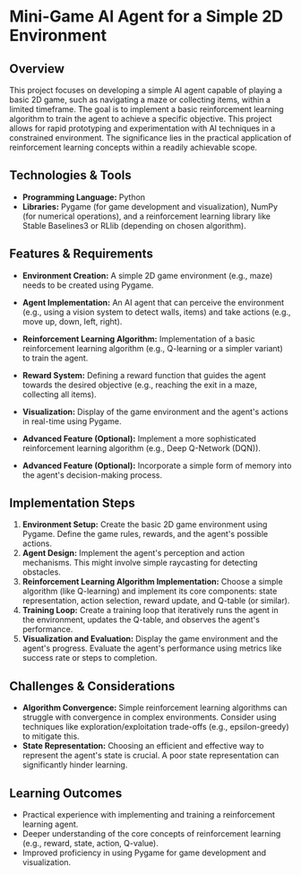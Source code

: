# Mini-Game AI Agent for a Simple 2D Environment

## Overview

This project focuses on developing a simple AI agent capable of playing a basic 2D game, such as navigating a maze or collecting items, within a limited timeframe. The goal is to implement a basic reinforcement learning algorithm to train the agent to achieve a specific objective. This project allows for rapid prototyping and experimentation with AI techniques in a constrained environment.  The significance lies in the practical application of reinforcement learning concepts within a readily achievable scope.

## Technologies & Tools

- **Programming Language:** Python
- **Libraries:** Pygame (for game development and visualization), NumPy (for numerical operations), and a reinforcement learning library like Stable Baselines3 or RLlib (depending on chosen algorithm).

## Features & Requirements

- **Environment Creation:**  A simple 2D game environment (e.g., maze) needs to be created using Pygame.
- **Agent Implementation:** An AI agent that can perceive the environment (e.g., using a vision system to detect walls, items) and take actions (e.g., move up, down, left, right).
- **Reinforcement Learning Algorithm:** Implementation of a basic reinforcement learning algorithm (e.g., Q-learning or a simpler variant) to train the agent.
- **Reward System:** Defining a reward function that guides the agent towards the desired objective (e.g., reaching the exit in a maze, collecting all items).
- **Visualization:** Display of the game environment and the agent's actions in real-time using Pygame.


- **Advanced Feature (Optional):**  Implement a more sophisticated reinforcement learning algorithm (e.g., Deep Q-Network (DQN)).
- **Advanced Feature (Optional):** Incorporate a simple form of memory into the agent's decision-making process.


## Implementation Steps

1. **Environment Setup:** Create the basic 2D game environment using Pygame. Define the game rules, rewards, and the agent's possible actions.
2. **Agent Design:**  Implement the agent's perception and action mechanisms.  This might involve simple raycasting for detecting obstacles.
3. **Reinforcement Learning Algorithm Implementation:** Choose a simple algorithm (like Q-learning) and implement its core components: state representation, action selection, reward update, and Q-table (or similar).
4. **Training Loop:**  Create a training loop that iteratively runs the agent in the environment, updates the Q-table, and observes the agent's performance.
5. **Visualization and Evaluation:** Display the game environment and the agent's progress. Evaluate the agent's performance using metrics like success rate or steps to completion.


## Challenges & Considerations

- **Algorithm Convergence:**  Simple reinforcement learning algorithms can struggle with convergence in complex environments. Consider using techniques like exploration/exploitation trade-offs (e.g., epsilon-greedy) to mitigate this.
- **State Representation:** Choosing an efficient and effective way to represent the agent's state is crucial.  A poor state representation can significantly hinder learning.


## Learning Outcomes

- Practical experience with implementing and training a reinforcement learning agent.
- Deeper understanding of the core concepts of reinforcement learning (e.g., reward, state, action, Q-value).
- Improved proficiency in using Pygame for game development and visualization.

